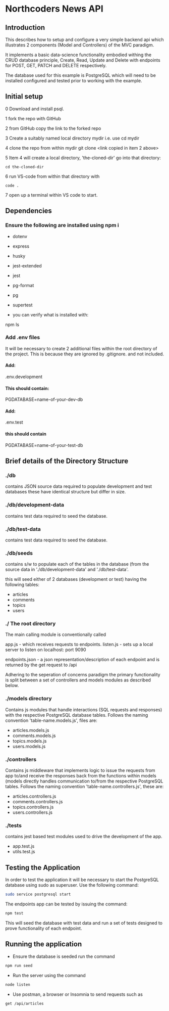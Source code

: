 # Northcoders News API

## Introduction

This describes how to setup and configure a very simple backend api which illustrates 2 components (Model and Controllers) of the MVC paradigm. 

It implements a basic data-science functionality embodied withing the CRUD database principle, Create, Read, Update and Delete with endpoints for POST, GET, PATCH and DELETE respectively.

The database used for this example is PostgreSQL which will need to be installed configured and tested prior to working with the example. 


## Initial setup

0   Download and install psql.

1   fork the repo with GitHub

2   from GitHub copy the link to the forked repo

3   Create a suitably named local directory mydir i.e. use 
    cd mydir

4   clone the repo from within mydir
    git clone <link copied in item 2 above>

5   Item 4 will create a local directory, 'the-cloned-dir' go into that directory:

    cd the-cloned-dir

6   run VS-code from within that directory with

    code .

7   open up a terminal within VS code to start.

## Dependencies


### Ensure the following are installed using npm i 

- dotenv
- express
- husky
- jest-extended
- jest
- pg-format
- pg
- supertest

- you can verify what is installed with:

 npm ls


### Add .env files
It will be necessary to create 2 additional files within the root directory
of the project. This is because they are ignored by .gitignore. and not included.

#### Add:
.env.development

#### This should contain:

PGDATABASE=name-of-your-dev-db

#### Add:

.env.test

#### this should contain

PGDATABASE=name-of-your-test-db

## Brief details of the Directory Structure

### ./db

contains JSON source data required to populate development and test databases
these have identical structure but differ in size.

### ./db/development-data
contains test data required to seed the database.

### ./db/test-data
contains test data required to seed the database.

### ./db/seeds
contains s/w to populate each of the tables in the database (from the source data in './db/development-data' and './db/test-data'.

this will seed either of 2 databases (development or test) having the following tables:

- articles
- comments
- topics
- users

### ./  The root directory

The main calling module is conventionally called

app.js  - which receives requests to endpoints. 
listen.js   - sets up a local server to listen on localhost: port 9090

endpoints.json  - a json representation/description of each endpoint and is returned by the get request to /api

Adhering to the seperation of concerns paradigm the primary functionality is split between a set of controllers and models modules as described below.

### ./models    directory

Contains js modules that handle interactions (SQL requests and responses) with the respective PostgreSQL database tables. Follows the naming convention 'table-name.models.js', files are:

- articles.models.js
- comments.models.js
- topics.models.js
- users.models.js

### ./controllers 

Contains js middleware that implements logic to issue the requests from app to/and receive the responses back from the functions within models (models directly handles communication to/from the respective PostgreSQL tables. Follows the naming convention 'table-name.controllers.js', these are:

- articles.controllers.js
- comments.controllers.js
- topics.controllers.js
- users.controllers.js

### ./__tests__

contains jest based test modules used to drive the development of the app. 

- app.test.js
- utils.test.js

## Testing the Application

In order to test the application it will be necessary to start the PostgreSQL database using sudo as superuser. Use the following command:

```bash
sudo service postgresql start
```
The endpoints app can be tested by issuing the command:

```bash
npm test
```
This will seed the database with test data and run a set of tests designed to prove functionality of each endpoint.


## Running the application

- Ensure the database is seeded run the command
```bash
npm run seed
```
- Run the server using the command
```bash
node listen
```
- Use postman, a browser or Insomnia to send requests such as
```bash
get /api/articles
```

